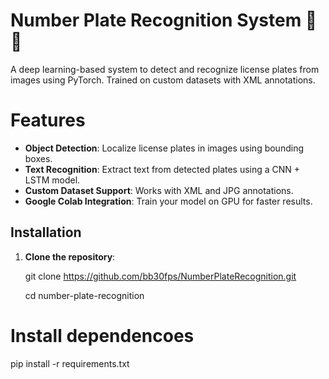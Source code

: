 # Number Plate Recognition System 🚗📄

A deep learning-based system to detect and recognize license plates from images using PyTorch. Trained on custom datasets with XML annotations.

# Features
- **Object Detection**: Localize license plates in images using bounding boxes.
- **Text Recognition**: Extract text from detected plates using a CNN + LSTM model.
- **Custom Dataset Support**: Works with XML and JPG annotations.
- **Google Colab Integration**: Train your model on GPU for faster results.

## Installation
1. **Clone the repository**:
   
   git clone https://github.com/bb30fps/NumberPlateRecognition.git
   
   cd number-plate-recognition

# Install dependencoes
pip install -r requirements.txt
